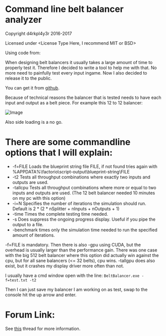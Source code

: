 # Command line belt balancer analyzer

Copyright d4rkpl4y3r <real name here> 2016-2017

Licensed under <License Type Here, I recommend MIT or BSD>

Using code from: <if you have any code from someone else put it here.  THIS MAY FORCE YOUR LICENSING CHOICE>


When designing belt balancers it usually takes a large amount of time to properly test it. Therefore I decided to write a tool to help me with that. No more need to painfully test every input ingame. Now I also decided to release it to the public.

You can get it from [github](https://github.com/d4rkc0d3r/FactorioSimulation/releases).

Because of technical reasons the balancer that is tested needs to have each input and output as a belt piece. For example this 12 to 12 balancer:


![Image](http://i.imgur.com/DmxRel3.png?1)


Also side loading is a no go.

# There are some commandline options that I will explain:

* -f=FILE Loads the blueprint string file FILE, if not found tries again with %APPDATA%\factorio\script-output\blueprint-string\FILE
* -t2 Tests all throughput combinations where exactly two inputs and outputs are used.
* -tallcpu Tests all throughput combinations where more or equal to two inputs and outputs are used. (The 12 belt balancer needed 10 minutes on my pc with this option)
* -i=N Specifies the number of iterations the simulation should run. Default is 2 * (2 * nSplitter + nInputs + nOutputs + 1)
* -time Times the complete testing time needed.
* -s Does suppress the ongoing progress display. Useful if you pipe the output to a file.
* -benchmark times only the simulation time needed to run the specified amount of iterations.

-f=FILE is mandatory. Then there is also -gpu using CUDA, but the overhead is usually larger than the performance gain. There was one case with the big 512 belt balancer where this option did actually win against the cpu, but for all sane balancers (<= 32 belts), cpu wins. -tallgpu does also exist, but it crashes my display driver more often than not.

I usually have a cmd window open with the line:
`BeltBalancer.exe -f=test.txt -t2`

Then I can just save my balancer I am working on as test, swap to the console hit the up arrow and enter.

# Forum Link:

See [this](https://forums.factorio.com/viewtopic.php?f=69&t=34182) thread for more information.

